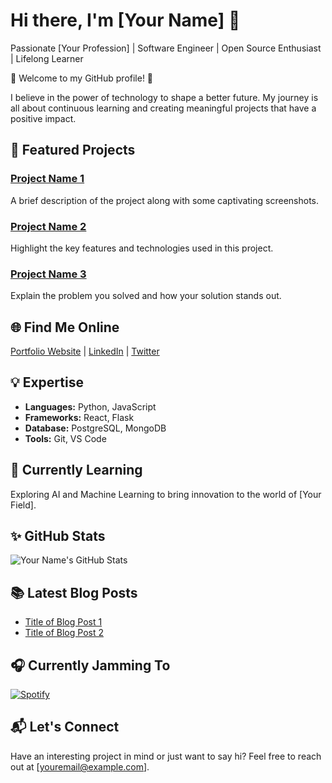 # Hi there, I'm [Your Name] 👋

Passionate [Your Profession] | Software Engineer | Open Source Enthusiast | Lifelong Learner

🌟 Welcome to my GitHub profile! 🌟

I believe in the power of technology to shape a better future. My journey is all about continuous learning and creating meaningful projects that have a positive impact.

## 🚀 Featured Projects

### [Project Name 1](link-to-project)
A brief description of the project along with some captivating screenshots.

### [Project Name 2](link-to-project)
Highlight the key features and technologies used in this project.

### [Project Name 3](link-to-project)
Explain the problem you solved and how your solution stands out.

## 🌐 Find Me Online

[Portfolio Website](https://www.yourwebsite.com) | [LinkedIn](https://www.linkedin.com/in/yourusername) | [Twitter](https://twitter.com/yourusername)

## 💡 Expertise

- **Languages:** Python, JavaScript
- **Frameworks:** React, Flask
- **Database:** PostgreSQL, MongoDB
- **Tools:** Git, VS Code

## 🌱 Currently Learning

Exploring AI and Machine Learning to bring innovation to the world of [Your Field].

## ✨ GitHub Stats

![Your Name's GitHub Stats](https://github-readme-stats.vercel.app/api?username=yourusername&show_icons=true&theme=radical)

## 📚 Latest Blog Posts

- [Title of Blog Post 1](link-to-post)
- [Title of Blog Post 2](link-to-post)

## 🎧 Currently Jamming To

[![Spotify](https://spotify-now-playing-jp3xqt8fa.vercel.app/api/spotify)](https://open.spotify.com/user/yourspotifyuserid)

## 📬 Let's Connect

Have an interesting project in mind or just want to say hi? Feel free to reach out at [youremail@example.com].

